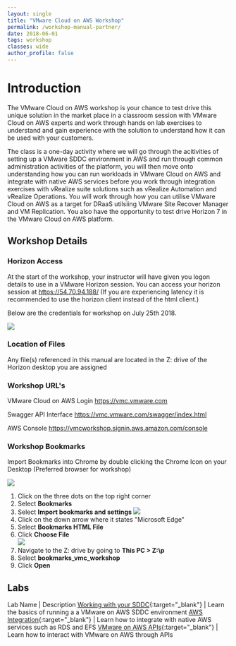 ```yaml
---
layout: single
title: "VMware Cloud on AWS Workshop"
permalink: /workshop-manual-partner/
date: 2018-06-01
tags: workshop
classes: wide
author_profile: false
---
```

# Introduction

The VMware Cloud on AWS workshop is your chance to test drive this unique solution in the market place in a classroom session with VMware Cloud on AWS experts and work through hands on lab exercises to understand and gain experience with the solution to understand how it can be used with your customers.

The class is a one-day activity where we will go through the acitivities of setting up a VMware SDDC environment in AWS and run through common administration activities of the platform, you will then move onto understanding how you can run workloads in VMware Cloud on AWS and integrate with native AWS services before you work through integration exercises with vRealize suite solutions such as vRealize Automation and vRealize Operations. You will work through how you can utilise VMware Cloud on AWS as a target for DRaaS utilsiing VMware Site Recover Manager and VM Replication. You also have the opportunity to test drive Horizon 7 in the VMware Cloud on AWS platform.

## Workshop Details

### Horizon Access

At the start of the workshop, your instructor will have given you logon details to use in a VMware Horizon session. You can access your horizon session at <https://54.70.94.188/> (If you are experiencing latency it is recommended to use the horizon client instead of the html client.)

Below are the credentials for workshop on July 25th 2018. 

![](https://s3-us-west-2.amazonaws.com/partner-workshop-screenshots/student-access-july25.png)

### Location of Files

Any file(s) referenced in this manual are located in the Z: drive of the Horizon desktop you are assigned

### Workshop URL's

VMware Cloud on AWS Login <https://vmc.vmware.com>

Swagger API Interface <https://vmc.vmware.com/swagger/index.html>

AWS Console <https://vmcworkshop.signin.aws.amazon.com/console>

### Workshop Bookmarks

Import Bookmarks into Chrome by double clicking the Chrome Icon on your Desktop (Preferred browser for workshop)

![](https://s3-us-west-2.amazonaws.com/vmc-workshops-images/Page-7-Image-1.png)

1. Click on the three dots on the top right corner
2. Select **Bookmarks**
3. Select **Import bookmarks and settings**
    ![](https://s3-us-west-2.amazonaws.com/vmc-workshops-images/Page-8-Image-2.png)
4. Click on the down arrow where it states "Microsoft Edge"
5. Select **Bookmarks HTML File**  
6. Click **Choose File**  
    ![](https://s3-us-west-2.amazonaws.com/vmc-workshops-images/Page-9-Image-4.png)
7. Navigate to the Z: drive by going to **This PC > Z:\p**
8. Select **bookmarks_vmc_workshop**
9. Click **Open**

## Labs

Lab Name | Description
[Working with your SDDC](https://vmc-field-team.github.io/labs-partner/working-with-sddc-partner-lab/){:target="_blank"} | Learn the basics of running a a VMware on AWS SDDC environment
[AWS Integration](https://vmc-field-team.github.io/labs-partner/aws-integration-partner-lab/){:target="_blank"} | Learn how to integrate with native AWS services such as RDS and EFS
[VMware on AWS APIs](https://vmc-field-team.github.io/labs-partner/api-partner-lab/){:target="_blank"} | Learn how to interact with VMware on AWS through APIs